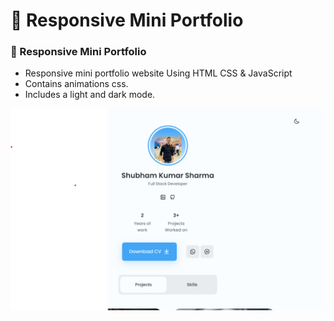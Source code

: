 # 💼 Responsive Mini Portfolio

### 💼 Responsive Mini Portfolio

- Responsive mini portfolio website Using HTML CSS & JavaScript
- Contains animations css.
- Includes a light and dark mode.

![preview img](/preview.png)
